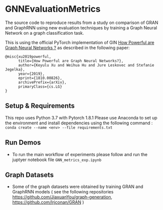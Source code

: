 # GNNEvaluationMetrics
The source code to reproduce results from a study on comparison of GRAN and GraphRNN using new evaluation techniques by training a Graph Neural Network on a graph classification task. 

This is using the official PyTorch implementation of GIN [How Powerful are Graph Neural Networks ?](https://github.com/weihua916/powerful-gnns) as described in the following paper:

```
@misc{xu2019powerful,
      title={How Powerful are Graph Neural Networks?}, 
      author={Keyulu Xu and Weihua Hu and Jure Leskovec and Stefanie Jegelka},
      year={2019},
      eprint={1810.00826},
      archivePrefix={arXiv},
      primaryClass={cs.LG}
}
```
## Setup & Requirements

This repo uses Python 3.7 with Pytorch 1.8.1
Please use Anaconda to set up the environment and install dependencies using the following command :
```conda create --name <env> --file requirements.txt```

## Run Demos

* To run the main workflow of experiments please follow and run the juptyer notebook file ```GNN_metrics_exp.ipynb```

## Graph Datasets

* Some of the graph datasets were obtained by training GRAN and GraphRNN models ( see the following repositories https://github.com/JiaxuanYou/graph-generation, https://github.com/lrjconan/GRAN )
